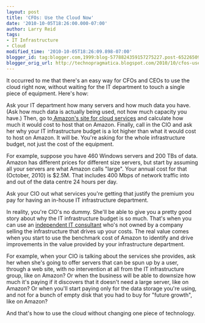 ```yaml
---
layout: post
title: 'CFOs: Use the Cloud Now'
date: '2010-10-05T18:26:00.000-07:00'
author: Larry Reid
tags:
- IT Infrastructure
- Cloud
modified_time: '2010-10-05T18:26:09.898-07:00'
blogger_id: tag:blogger.com,1999:blog-5778824359157275227.post-6522650930397496764
blogger_orig_url: http://technopragmatica.blogspot.com/2010/10/cfos-use-cloud-now.html
---
```


It occurred to me that there's an easy way for CFOs and CEOs to use the
cloud right now, without waiting for the IT department to touch a single
piece of equipment. Here's how:  
  
Ask your IT department how many servers and how much data you have. (Ask
how much data is actually being used, not how much capacity you have.)
Then, go to[ Amazon's site for cloud services][1] and calculate how much
it would cost to host that on Amazon. Finally, call in the CIO and ask
her why your IT infrastructure budget is a lot higher than what it would
cost to host on Amazon. It will be. You're asking for the whole
infrastructure budget, not just the cost of the equipment.  
  
For example, suppose you have 460 Windows servers and 200 TBs of data.
Amazon has different prices for different size servers, but start by
assuming all your servers are what Amazon calls "large". Your annual
cost for that (October, 2010) is $2.5M. That includes 400 Mbps of
network traffic into and out of the data centre 24 hours per day.  
  
Ask your CIO out what services you're getting that justify the premium
you pay for having an in-house IT infrastructure department.  
  
In reality, you're CIO's no dummy. She'll be able to give you a pretty
good story about why the IT infrastructure budget is so much. That's
when you can use an [independent IT consultant][2] who's not owned by a
company selling the infrastructure that drives up your costs. The real
value comes when you start to use the benchmark cost of Amazon to
identify and drive improvements in the value provided by your
infrastructure department.  
  
For example, when your CIO is talking about the services she provides,
ask her when she's going to offer servers that can be spun up by a user,
through a web site, with no intervention at all from the IT
infrastructure group, like on Amazon? Or when the business will be able
to downsize how much it's paying if it discovers that it doesn't need a
large server, like on Amazon? Or when you'll start paying only for the
data storage you're using, and not for a bunch of empty disk that you
had to buy for "future growth", like on Amazon?  
  
And that's how to use the cloud without changing one piece of
technology.



[1]: http://aws.amazon.com/
[2]: http://jadesystems.ca/

